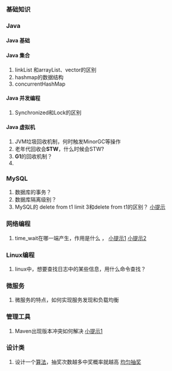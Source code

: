 ### 基础知识



### Java

#### Java 基础



#### Java 集合

1. linkList 和arrayList、vector的区别
2. hashmap的数据结构
3. concurrentHashMap

#### Java 并发编程

1. Synchronized和Lock的区别

#### Java 虚拟机

1. JVM垃圾回收机制，何时触发MinorGC等操作
2. 老年代回收会**STW**，什么时候会STW?
3. **G1**的回收机制？
4. ​

### MySQL

1. 数据库的事务？
2. 数据库隔离级别？
3. MySQL的 delete from t1 limit 3和delete from t1的区别？ [小提示](https://blog.csdn.net/wjxbj/article/details/84809186)  



### 网络编程

1. time_wait在哪一端产生，作用是什么 ， [小提示1](https://blog.csdn.net/u013616945/article/details/77510925)  [小提示2](https://yuerblog.cc/2020/03/09/%E5%85%B3%E4%BA%8Etime_wait%E9%97%AE%E9%A2%98%E7%AE%80%E8%BF%B0%E4%B8%8E%E4%BC%98%E5%8C%96/) 


### Linux编程

1. linux中，想要查找日志中的某些信息，用什么命令查找？


### 微服务

1. 微服务的特点，如何实现服务发现和负载均衡



### 管理工具

1. Maven出现版本冲突如何解决 [小提示1](https://github.com/GitHubWxw/wxw-document/tree/master/%E6%9E%B6%E6%9E%84%E6%8A%80%E6%9C%AF/%E7%BC%96%E7%A0%81%E5%AE%9E%E6%88%98/Maven) 

### 设计类

1. 设计一个[算法](https://www.nowcoder.com/jump/super-jump/word?word=%E7%AE%97%E6%B3%95)，抽奖次数越多中奖概率就越高  [均匀抽奖](https://blog.csdn.net/z69183787/article/details/81430400)   